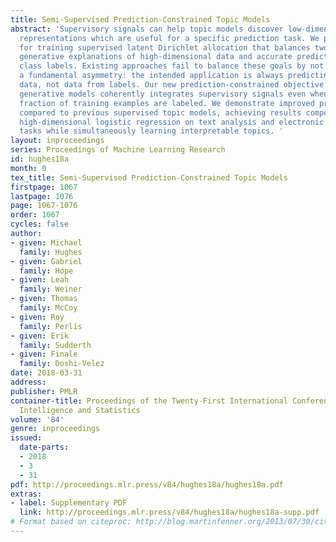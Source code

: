 ```yaml
---
title: Semi-Supervised Prediction-Constrained Topic Models
abstract: 'Supervisory signals can help topic models discover low-dimensional data
  representations which are useful for a specific prediction task. We propose a framework
  for training supervised latent Dirichlet allocation that balances two goals: faithful
  generative explanations of high-dimensional data and accurate prediction of associated
  class labels. Existing approaches fail to balance these goals by not properly handling
  a fundamental asymmetry: the intended application is always predicting labels from
  data, not data from labels. Our new prediction-constrained objective for training
  generative models coherently integrates supervisory signals even when only a small
  fraction of training examples are labeled. We demonstrate improved prediction quality
  compared to previous supervised topic models, achieving results competitive with
  high-dimensional logistic regression on text analysis and electronic health records
  tasks while simultaneously learning interpretable topics. '
layout: inproceedings
series: Proceedings of Machine Learning Research
id: hughes18a
month: 0
tex_title: Semi-Supervised Prediction-Constrained Topic Models
firstpage: 1067
lastpage: 1076
page: 1067-1076
order: 1067
cycles: false
author:
- given: Michael
  family: Hughes
- given: Gabriel
  family: Hope
- given: Leah
  family: Weiner
- given: Thomas
  family: McCoy
- given: Roy
  family: Perlis
- given: Erik
  family: Sudderth
- given: Finale
  family: Doshi-Velez
date: 2018-03-31
address: 
publisher: PMLR
container-title: Proceedings of the Twenty-First International Conference on Artificial
  Intelligence and Statistics
volume: '84'
genre: inproceedings
issued:
  date-parts:
  - 2018
  - 3
  - 31
pdf: http://proceedings.mlr.press/v84/hughes18a/hughes18a.pdf
extras:
- label: Supplementary PDF
  link: http://proceedings.mlr.press/v84/hughes18a/hughes18a-supp.pdf
# Format based on citeproc: http://blog.martinfenner.org/2013/07/30/citeproc-yaml-for-bibliographies/
---
```

